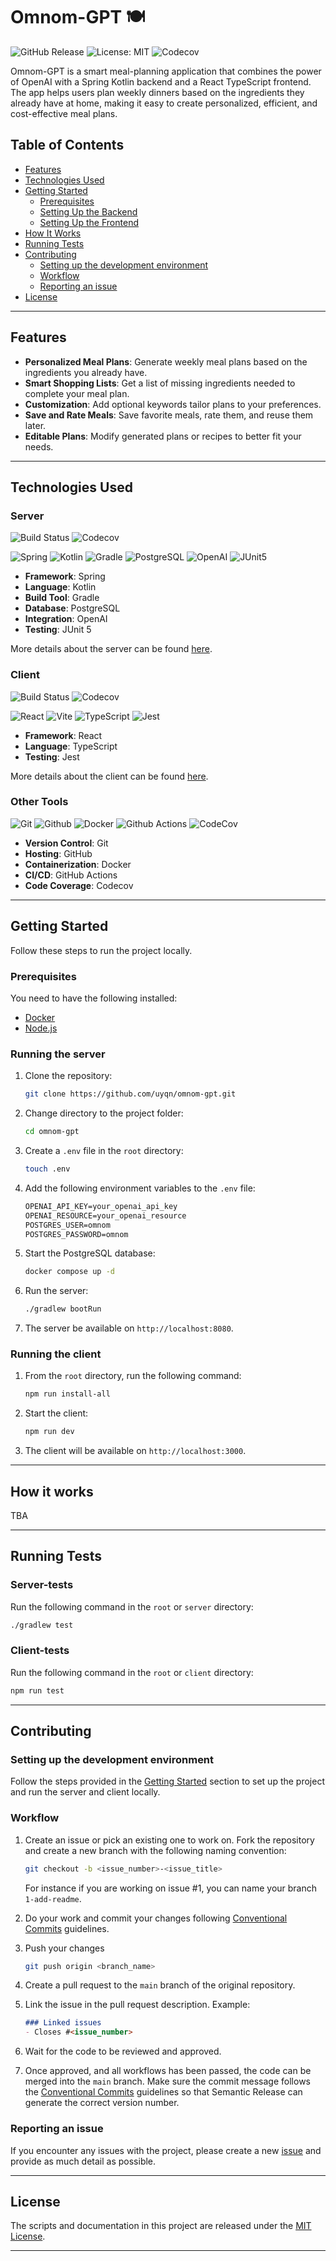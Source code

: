 # Omnom-GPT 🍽️

![GitHub Release](https://img.shields.io/github/v/release/uyqn/omnom-gpt?style=flat-square)
![License: MIT](https://img.shields.io/github/license/uyqn/omnom-gpt?style=flat-square&color=blue)
![Codecov](https://img.shields.io/codecov/c/github/uyqn/omnom-gpt?logo=codecov&style=flat-square)

Omnom-GPT is a smart meal-planning application that combines the power of OpenAI with a Spring Kotlin backend and a React TypeScript frontend. The app helps users plan weekly dinners based on the ingredients they already have at home, making it easy to create personalized, efficient, and cost-effective meal plans.

## Table of Contents
- [Features](#features)
- [Technologies Used](#technologies-used)
- [Getting Started](#getting-started)
    - [Prerequisites](#prerequisites)
    - [Setting Up the Backend](#running-the-server)
    - [Setting Up the Frontend](#running-the-client)
- [How It Works](#how-it-works)
- [Running Tests](#running-tests)
- [Contributing](#contributing)
    - [Setting up the development environment](#setting-up-the-development-environment)
    - [Workflow](#workflow)
    - [Reporting an issue](#reporting-an-issue)
- [License](#license)

---
## Features

- **Personalized Meal Plans**: Generate weekly meal plans based on the ingredients you already have.
- **Smart Shopping Lists**: Get a list of missing ingredients needed to complete your meal plan.
- **Customization**: Add optional keywords tailor plans to your preferences.
- **Save and Rate Meals**: Save favorite meals, rate them, and reuse them later.
- **Editable Plans**: Modify generated plans or recipes to better fit your needs.

---
## Technologies Used

### **Server**
![Build Status](https://img.shields.io/github/actions/workflow/status/uyqn/omnom-gpt/client.yml?style=flat-square&logo=github-actions)
![Codecov](https://img.shields.io/codecov/c/github/uyqn/omnom-gpt?flag=server&logo=codecov&style=flat-square)

![Spring](https://img.shields.io/badge/Spring-6DB33F?style=for-the-badge&logo=spring&logoColor=white)
![Kotlin](https://img.shields.io/badge/Kotlin-B125EA?style=for-the-badge&logo=kotlin&logoColor=white)
![Gradle](https://img.shields.io/badge/gradle-02303A?style=for-the-badge&logo=gradle&logoColor=white)
![PostgreSQL](https://img.shields.io/badge/PostgreSQL-316192?style=for-the-badge&logo=postgresql&logoColor=white)
![OpenAI](https://img.shields.io/badge/OpenAI-74aa9c?style=for-the-badge&logo=openai&logoColor=white)
![JUnit5](https://img.shields.io/badge/Junit5-25A162?style=for-the-badge&logo=junit5&logoColor=white)
- **Framework**: Spring
- **Language**: Kotlin 
- **Build Tool**: Gradle
- **Database**: PostgreSQL
- **Integration**: OpenAI
- **Testing**: JUnit 5

More details about the server can be found [here](server/README.md).

### **Client**
![Build Status](https://img.shields.io/github/actions/workflow/status/uyqn/omnom-gpt/client.yml?style=flat-square&logo=github-actions)
![Codecov](https://img.shields.io/codecov/c/github/uyqn/omnom-gpt?flag=client&logo=codecov&style=flat-square)

![React](https://img.shields.io/badge/React-20232A?style=for-the-badge&logo=react&logoColor=61DAFB)
![Vite](https://img.shields.io/badge/Vite-646CFF?style=for-the-badge&logo=vite&logoColor=FFD62E)
![TypeScript](https://img.shields.io/badge/TypeScript-007ACC?style=for-the-badge&logo=typescript&logoColor=white)
![Jest](https://img.shields.io/badge/Jest-C21325?style=for-the-badge&logo=jest&logoColor=white)

- **Framework**: React
- **Language**: TypeScript
- **Testing**: Jest

More details about the client can be found [here](client/README.md).

### **Other Tools**
![Git](https://img.shields.io/badge/Git-F05032?style=for-the-badge&logo=git&logoColor=white)
![Github](https://img.shields.io/badge/GitHub-181717?style=for-the-badge&logo=github&logoColor=white)
![Docker](https://img.shields.io/badge/Docker-2496ED?style=for-the-badge&logo=docker&logoColor=white)
![Github Actions](https://img.shields.io/badge/Github_Actions-2088FF?style=for-the-badge&logo=github-actions&logoColor=white)
![CodeCov](https://img.shields.io/badge/Codecov-F01F7A?style=for-the-badge&logo=codecov&logoColor=white)
- **Version Control**: Git
- **Hosting**: GitHub
- **Containerization**: Docker
- **CI/CD**: GitHub Actions
- **Code Coverage**: Codecov

---
## Getting Started
Follow these steps to run the project locally.

### Prerequisites
You need to have the following installed:
- [Docker](https://docs.docker.com/get-docker/)
- [Node.js](https://nodejs.org/en/)

### Running the server
1. Clone the repository:
    ```bash
    git clone https://github.com/uyqn/omnom-gpt.git
   ```
2. Change directory to the project folder:
    ```bash
    cd omnom-gpt
    ```
3. Create a `.env` file in the `root` directory:
    ```bash
   touch .env
   ```
4. Add the following environment variables to the `.env` file:
    ```markdown
    OPENAI_API_KEY=your_openai_api_key
    OPENAI_RESOURCE=your_openai_resource
    POSTGRES_USER=omnom
    POSTGRES_PASSWORD=omnom
    ```
5. Start the PostgreSQL database:
    ```bash
    docker compose up -d
    ```
6. Run the server:
    ```bash
    ./gradlew bootRun
    ```
7. The server be available on `http://localhost:8080`.

### Running the client
1. From the `root` directory, run the following command:
    ```bash
    npm run install-all
    ```
2. Start the client:
    ```bash
    npm run dev
    ```
3. The client will be available on `http://localhost:3000`.

---
## How it works
TBA

---
## Running Tests
### Server-tests
Run the following command in the `root` or `server` directory:
```bash
./gradlew test
```
### Client-tests
Run the following command in the `root` or `client` directory:
```bash
npm run test
```

---
## Contributing
### Setting up the development environment
Follow the steps provided in the [Getting Started](#getting-started) section to set up the project and run the server and client locally.

### Workflow
1. Create an issue or pick an existing one to work on. Fork the repository and create a new branch with the following naming convention:
    ```bash
    git checkout -b <issue_number>-<issue_title>
    ```
    For instance if you are working on issue #1, you can name your branch `1-add-readme`.

2. Do your work and commit your changes following [Conventional Commits](https://www.conventionalcommits.org/en/v1.0.0/) guidelines. 
3. Push your changes
    ```bash
    git push origin <branch_name>
    ```
4. Create a pull request to the `main` branch of the original repository.
5. Link the issue in the pull request description. Example:
    ```markdown
    ### Linked issues
    - Closes #<issue_number>
    ```
6. Wait for the code to be reviewed and approved.
7. Once approved, and all workflows has been passed, the code can be merged into the `main` branch. Make sure the commit message follows the [Conventional Commits](https://www.conventionalcommits.org/en/v1.0.0/) guidelines so that Semantic Release can generate the correct version number.

### Reporting an issue
If you encounter any issues with the project, please create a new [issue](https://github.com/uyqn/omnom-gpt/issues/new) and provide as much detail as possible.

---
## License
The scripts and documentation in this project are released under the [MIT License](LICENSE).

---